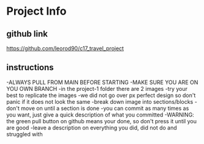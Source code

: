 # Project Info

## github link
https://github.com/leorod90/c17_travel_project

## instructions
-ALWAYS PULL FROM MAIN BEFORE STARTING
-MAKE SURE YOU ARE ON YOU OWN BRANCH
-in the project-1 folder there are 2 images
-try your best to replicate the images
-we did not go over px perfect design so don't panic if it does not look the same
-break down image into sections/blocks
-don't move on until a section is done
-you can commit as many times as you want, just give a quick description of what you committed
-WARNING: the green pull button on github means your done, so don't press it until you are good
-leave a description on everything you did, did not do and struggled with